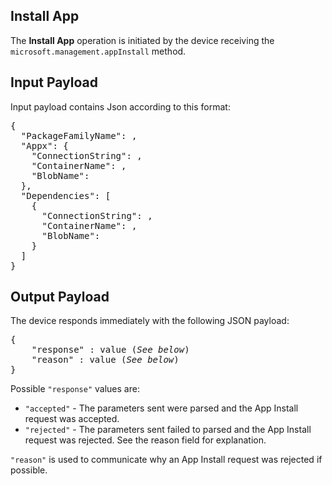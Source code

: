 ## Install App

The **Install App** operation is initiated by the device receiving the `microsoft.management.appInstall` method.

## Input Payload 
Input payload contains Json according to this format:

<pre>
{
  "PackageFamilyName": <the App PackageFamilyName>,
  "Appx": {
    "ConnectionString": <connection string to Azure blob>,
    "ContainerName": <container name for Azure blob>,
    "BlobName": <Azure blob name for App>
  },
  "Dependencies": [
    {
      "ConnectionString": <connection string to Azure blob>,
      "ContainerName": <container name for Azure blob>,
      "BlobName": <Azure blob name for App dependency>
    }
  ]
}
</pre>

## Output Payload
The device responds immediately with the following JSON payload:

<pre>
{
    "response" : value (<i>See below</i>)
    "reason" : value (<i>See below</i>)
}
</pre>


Possible `"response"` values are: 
- `"accepted"` - The parameters sent were parsed and the App Install request was accepted.
- `"rejected"` - The parameters sent failed to parsed and the App Install request was rejected.  See the reason field for explanation.

`"reason"` is used to communicate why an App Install request was rejected if possible.

